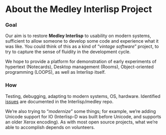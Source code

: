 # About the Medley Interlisp Project

###

### Goal <a href="#goal" id="goal"></a>

Our aim is to restore **Medley Interlisp** to usability on modern systems, sufficient to allow someone to develop some code and experience what it was like. You could think of this as a kind of “_vintage software_” project, to try to capture the sense of fluidity in the development cycle.

We hope to provide a platform for demonstration of early experiments of hypertext (Notecards), Desktop management (Rooms), Object-oriented programming (LOOPS), as well as Interlisp itself.

### How <a href="#how" id="how"></a>

Testing, debugging, adapting to modern systems, OS, hardware.  Identified [issues](https://github.com/interlisp/medley/issues) are documented in the Interlisp/medley repo.

We’re also trying to “_modernize_” some things; for example, we’re adding Unicode support for IO (Interlisp-D was built before Unicode, and supports an older Xerox encoding). As with most open source projects, what we’re able to accomplish depends on volunteers.
